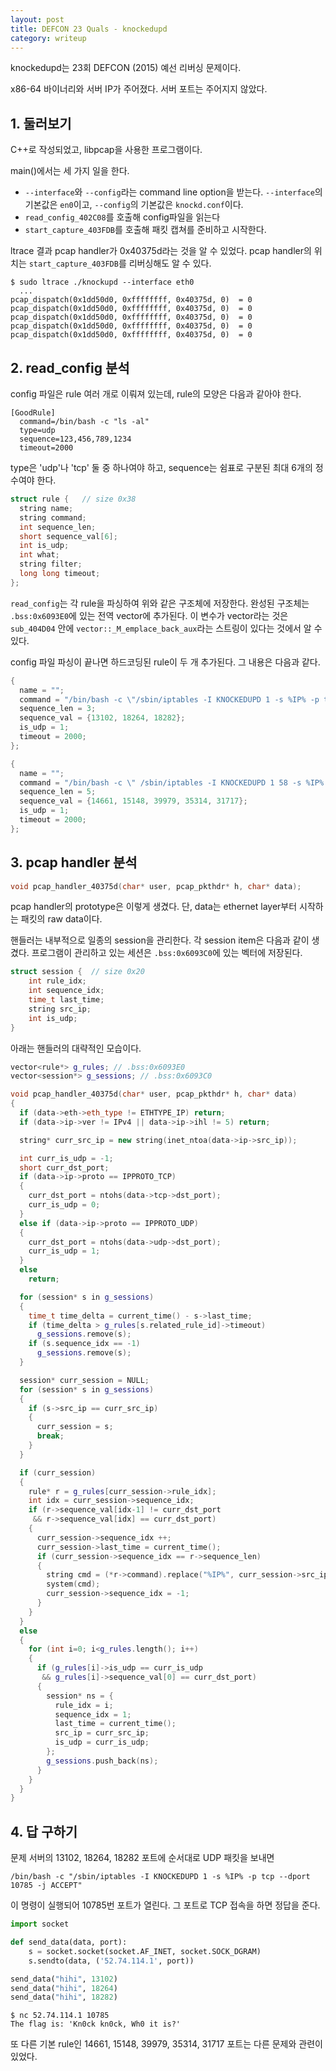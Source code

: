 ```yaml
---
layout: post
title: DEFCON 23 Quals - knockedupd
category: writeup
---
```


knockedupd는 23회 DEFCON (2015) 예선 리버싱 문제이다.

x86-64 바이너리와 서버 IP가 주어졌다. 서버 포트는 주어지지 않았다.

## 1. 둘러보기

C++로 작성되었고, libpcap을 사용한 프로그램이다.

main()에서는 세 가지 일을 한다.

- `--interface`와 `--config`라는 command line option을 받는다. `--interface`의 기본값은 `en0`이고, `--config`의 기본값은 `knockd.conf`이다.
- `read_config_402C08`를 호출해 config파일을 읽는다
- `start_capture_403FDB`를 호출해 패킷 캡쳐를 준비하고 시작한다.

ltrace 결과 pcap handler가 0x40375d라는 것을 알 수 있었다. pcap handler의 위치는 `start_capture_403FDB`를 리버싱해도 알 수 있다.

```
$ sudo ltrace ./knockupd --interface eth0
  ...
pcap_dispatch(0x1dd50d0, 0xffffffff, 0x40375d, 0)  = 0
pcap_dispatch(0x1dd50d0, 0xffffffff, 0x40375d, 0)  = 0
pcap_dispatch(0x1dd50d0, 0xffffffff, 0x40375d, 0)  = 0
pcap_dispatch(0x1dd50d0, 0xffffffff, 0x40375d, 0)  = 0
pcap_dispatch(0x1dd50d0, 0xffffffff, 0x40375d, 0)  = 0
```

## 2. read_config 분석

config 파일은 rule 여러 개로 이뤄져 있는데, rule의 모양은 다음과 같아야 한다.

```
[GoodRule]
  command=/bin/bash -c "ls -al"
  type=udp
  sequence=123,456,789,1234
  timeout=2000
```

type은 'udp'나 'tcp' 둘 중 하나여야 하고, sequence는 쉼표로 구분된 최대 6개의 정수여야 한다.

```cpp
struct rule {   // size 0x38
  string name;
  string command;
  int sequence_len;
  short sequence_val[6];
  int is_udp;
  int what;
  string filter;
  long long timeout;
};
```

`read_config`는 각 rule을 파싱하여 위와 같은 구조체에 저장한다. 완성된 구조체는 `.bss:0x6093E0`에 있는 전역 vector에 추가된다. 이 변수가 vector라는 것은 `sub_404D04` 안에 `vector::_M_emplace_back_aux`라는 스트링이 있다는 것에서 알 수 있다.

config 파일 파싱이 끝나면 하드코딩된 rule이 두 개 추가된다. 그 내용은 다음과 같다.

```cpp
{
  name = "";
  command = "/bin/bash -c \"/sbin/iptables -I KNOCKEDUPD 1 -s %IP% -p tcp --dport 10785 -j ACCEPT\"";
  sequence_len = 3;
  sequence_val = {13102, 18264, 18282};
  is_udp = 1;
  timeout = 2000;
};

{
  name = "";
  command = "/bin/bash -c \" /sbin/iptables -I KNOCKEDUPD 1 58 -s %IP% -p tcp --dport 9889 -j ACCEPT\"";
  sequence_len = 5;
  sequence_val = {14661, 15148, 39979, 35314, 31717};
  is_udp = 1;
  timeout = 2000;
};
```

## 3. pcap handler 분석

```cpp
void pcap_handler_40375d(char* user, pcap_pkthdr* h, char* data);
```

pcap handler의 prototype은 이렇게 생겼다. 단, data는 ethernet layer부터 시작하는 패킷의 raw data이다.

핸들러는 내부적으로 일종의 session을 관리한다. 각 session item은 다음과 같이 생겼다. 프로그램이 관리하고 있는 세션은 `.bss:0x6093C0`에 있는 벡터에 저장된다.

```cpp
struct session {  // size 0x20
    int rule_idx;
    int sequence_idx;
    time_t last_time;
    string src_ip;
    int is_udp;
}
```

아래는 핸들러의 대략적인 모습이다.

```cpp
vector<rule*> g_rules; // .bss:0x6093E0
vector<session*> g_sessions; // .bss:0x6093C0

void pcap_handler_40375d(char* user, pcap_pkthdr* h, char* data)
{
  if (data->eth->eth_type != ETHTYPE_IP) return;
  if (data->ip->ver != IPv4 || data->ip->ihl != 5) return;

  string* curr_src_ip = new string(inet_ntoa(data->ip->src_ip));

  int curr_is_udp = -1;
  short curr_dst_port;
  if (data->ip->proto == IPPROTO_TCP)
  {
    curr_dst_port = ntohs(data->tcp->dst_port);
    curr_is_udp = 0;
  }
  else if (data->ip->proto == IPPROTO_UDP)
  {
    curr_dst_port = ntohs(data->udp->dst_port);
    curr_is_udp = 1;
  }
  else
    return;

  for (session* s in g_sessions)
  {
    time_t time_delta = current_time() - s->last_time;
    if (time_delta > g_rules[s.related_rule_id]->timeout)
      g_sessions.remove(s);
    if (s.sequence_idx == -1)
      g_sessions.remove(s);
  }

  session* curr_session = NULL;
  for (session* s in g_sessions)
  {
    if (s->src_ip == curr_src_ip)
    {
      curr_session = s;
      break;
    }
  }

  if (curr_session)
  {
    rule* r = g_rules[curr_session->rule_idx];
    int idx = curr_session->sequence_idx;
    if (r->sequence_val[idx-1] != curr_dst_port
     && r->sequence_val[idx] == curr_dst_port)
    {
      curr_session->sequence_idx ++;
      curr_session->last_time = current_time();
      if (curr_session->sequence_idx == r->sequence_len)
      {
        string cmd = (*r->command).replace("%IP%", curr_session->src_ip);
        system(cmd);
        curr_session->sequence_idx = -1;
      }
    }
  }
  else
  {
    for (int i=0; i<g_rules.length(); i++)
    {
      if (g_rules[i]->is_udp == curr_is_udp
       && g_rules[i]->sequence_val[0] == curr_dst_port)
      {
        session* ns = {
          rule_idx = i;
          sequence_idx = 1;
          last_time = current_time();
          src_ip = curr_src_ip;
          is_udp = curr_is_udp;
        };
        g_sessions.push_back(ns);
      }
    }
  }
}
```

## 4. 답 구하기

문제 서버의 13102, 18264, 18282 포트에 순서대로 UDP 패킷을 보내면

```
/bin/bash -c "/sbin/iptables -I KNOCKEDUPD 1 -s %IP% -p tcp --dport 10785 -j ACCEPT"
```

이 명령이 실행되어 10785번 포트가 열린다. 그 포트로 TCP 접속을 하면 정답을 준다.

```py
import socket

def send_data(data, port):
    s = socket.socket(socket.AF_INET, socket.SOCK_DGRAM)
    s.sendto(data, ('52.74.114.1', port))

send_data("hihi", 13102)
send_data("hihi", 18264)
send_data("hihi", 18282)
```

```
$ nc 52.74.114.1 10785
The flag is: 'Kn0ck kn0ck, Wh0 it is?'
```

또 다른 기본 rule인 14661, 15148, 39979, 35314, 31717 포트는 다른 문제와 관련이 있었다.


